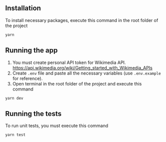 ## Installation
To install necessary packages, execute this command in the root folder of the project

```bash
yarn
```

## Running the app


1. You must create personal API token for Wikimedia API. https://api.wikimedia.org/wiki/Getting_started_with_Wikimedia_APIs
2. Create `.env` file and paste all the necessary variables (use `.env.example` for reference).
3. Open terminal in the root folder of the project and execute this command

```bash
yarn dev
```


## Running the tests
To run unit tests, you must execute this command
```bash
yarn test
```